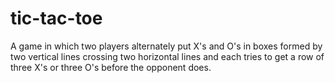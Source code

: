 # tic-tac-toe
A game in which two players alternately put X's and O's in boxes formed by two vertical lines crossing two horizontal lines and each tries to get a row of three X's or three O's before the opponent does.
